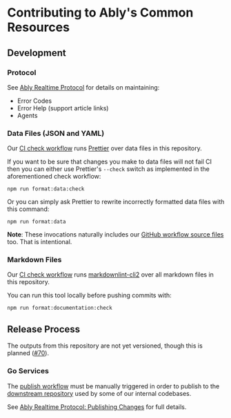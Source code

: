 # Contributing to Ably's Common Resources

## Development

### Protocol

See [Ably Realtime Protocol](protocol) for details on maintaining:

- Error Codes
- Error Help (support article links)
- Agents

### Data Files (JSON and YAML)

Our [CI check workflow](.github/workflows/check.yml) runs [Prettier](https://prettier.io/) over data files in this repository.

If you want to be sure that changes you make to data files will not fail CI then you can either use Prettier's `--check` switch as implemented in the aforementioned check workflow:

    npm run format:data:check

Or you can simply ask Prettier to rewrite incorrectly formatted data files with this command:

    npm run format:data

**Note**:
These invocations naturally includes our [GitHub workflow source files](.github/workflows) too.
That is intentional.

### Markdown Files

Our [CI check workflow](.github/workflows/check.yml) runs [markdownlint-cli2](https://www.npmjs.com/package/markdownlint-cli2) over all markdown files in this repository.

You can run this tool locally before pushing commits with:

    npm run format:documentation:check

## Release Process

The outputs from this repository are not yet versioned, though this is planned ([#70](https://github.com/ably/ably-common/issues/70)).

### Go Services

The [publish workflow](.github/workflows/publish.yml) must be manually triggered in order to publish to the [downstream repository](https://github.com/ably/ably-common-go) used by some of our internal codebases.

See [Ably Realtime Protocol: Publishing Changes](protocol#publishing-changes) for full details.
